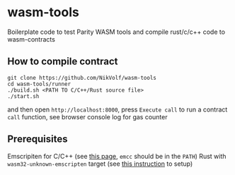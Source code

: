 # wasm-tools

Boilerplate code to test Parity WASM tools and compile rust/c/c++ code to wasm-contracts

## How to compile contract

```
git clone https://github.com/NikVolf/wasm-tools
cd wasm-tools/runner
./build.sh <PATH TO C/C++/Rust source file>
./start.sh
```

and then open `http://localhost:8000`, press `Execute call` to run a contract `call` function, see browser console log for gas counter

## Prerequisites 

Emscripiten for C/C++ (see [this page](http://kripken.github.io/emscripten-site/docs/getting_started/downloads.html), `emcc` should be in the `PATH`)
Rust with `wasm32-unknown-emscripten` target (see [this instruction](https://hackernoon.com/compiling-rust-to-webassembly-guide-411066a69fde) to setup)
